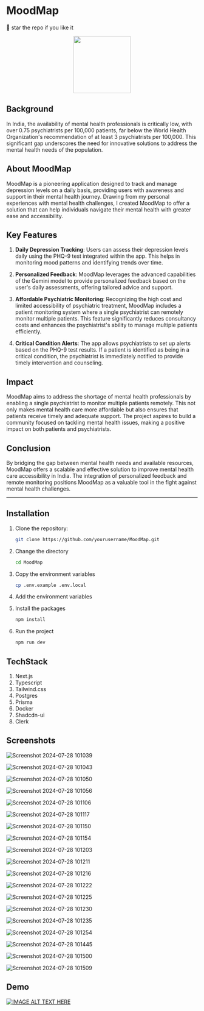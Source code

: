 # MoodMap

🌟 star the repo if you like it

<div align="center">
  <img src="https://github.com/user-attachments/assets/b1cf0776-6fd9-4339-9577-57473fa3d061" alt="" width=150 height=150 />
</div>

## Background

In India, the availability of mental health professionals is critically low, with over 0.75 psychiatrists per 100,000 patients, far below the World Health Organization's recommendation of at least 3 psychiatrists per 100,000. This significant gap underscores the need for innovative solutions to address the mental health needs of the population.

## About MoodMap

MoodMap is a pioneering application designed to track and manage depression levels on a daily basis, providing users with awareness and support in their mental health journey. Drawing from my personal experiences with mental health challenges, I created MoodMap to offer a solution that can help individuals navigate their mental health with greater ease and accessibility.

## Key Features

1. **Daily Depression Tracking**: Users can assess their depression levels daily using the PHQ-9 test integrated within the app. This helps in monitoring mood patterns and identifying trends over time.

2. **Personalized Feedback**: MoodMap leverages the advanced capabilities of the Gemini model to provide personalized feedback based on the user's daily assessments, offering tailored advice and support.

3. **Affordable Psychiatric Monitoring**: Recognizing the high cost and limited accessibility of psychiatric treatment, MoodMap includes a patient monitoring system where a single psychiatrist can remotely monitor multiple patients. This feature significantly reduces consultancy costs and enhances the psychiatrist's ability to manage multiple patients efficiently.

4. **Critical Condition Alerts**: The app allows psychiatrists to set up alerts based on the PHQ-9 test results. If a patient is identified as being in a critical condition, the psychiatrist is immediately notified to provide timely intervention and counseling.

## Impact

MoodMap aims to address the shortage of mental health professionals by enabling a single psychiatrist to monitor multiple patients remotely. This not only makes mental health care more affordable but also ensures that patients receive timely and adequate support. The project aspires to build a community focused on tackling mental health issues, making a positive impact on both patients and psychiatrists.

## Conclusion

By bridging the gap between mental health needs and available resources, MoodMap offers a scalable and effective solution to improve mental health care accessibility in India. The integration of personalized feedback and remote monitoring positions MoodMap as a valuable tool in the fight against mental health challenges.

---

## Installation

1. Clone the repository:
   ```bash
   git clone https://github.com/yourusername/MoodMap.git
   ```
2. Change the directory
   ```bash
   cd MoodMap
   ```
3. Copy the environment variables
   ```bash
   cp .env.example .env.local
   ```
4. Add the environment variables
   
6. Install the packages
   ```bash
   npm install
   ```
7. Run the project
   ```bash
   npm run dev
   ```

## TechStack

1. Next.js
2. Typescript
3. Tailwind.css
4. Postgres
5. Prisma
6. Docker
7. Shadcdn-ui
8. Clerk

## Screenshots

![Screenshot 2024-07-28 101039](https://github.com/user-attachments/assets/460a129b-6a60-45ba-8209-dd446fe1e6f7)

![Screenshot 2024-07-28 101043](https://github.com/user-attachments/assets/78e3c8a5-b4c6-47c2-b89e-2e641d5da333)

![Screenshot 2024-07-28 101050](https://github.com/user-attachments/assets/75533a44-381e-4b87-a7b7-ab291cfc3164)

![Screenshot 2024-07-28 101056](https://github.com/user-attachments/assets/b27fa325-d76a-4d47-8b9f-383b44f8c195)

![Screenshot 2024-07-28 101106](https://github.com/user-attachments/assets/9c75869f-59a9-45c6-b0cc-263c52eff60b)

![Screenshot 2024-07-28 101117](https://github.com/user-attachments/assets/f4ba3870-a3f7-4203-86c8-21ed9e1682b9)

![Screenshot 2024-07-28 101150](https://github.com/user-attachments/assets/45e40a83-6189-42bd-97a8-29be78b63476)

![Screenshot 2024-07-28 101154](https://github.com/user-attachments/assets/ec0ac450-3c46-4562-a7de-01eaa39d7e3a)

![Screenshot 2024-07-28 101203](https://github.com/user-attachments/assets/a8d84e9d-14ac-4910-a8fa-7b517282b073)

![Screenshot 2024-07-28 101211](https://github.com/user-attachments/assets/dd8473e2-c775-4c38-a43d-7a51167e9d92)

![Screenshot 2024-07-28 101216](https://github.com/user-attachments/assets/0fea10f2-ce76-4b28-9b31-67e1c799ed0f)

![Screenshot 2024-07-28 101222](https://github.com/user-attachments/assets/a5a02bb3-78d9-465e-966f-8b6824a44ff7)

![Screenshot 2024-07-28 101225](https://github.com/user-attachments/assets/feeaca4b-5cc1-42a8-bbfd-5a4be92d83fe)

![Screenshot 2024-07-28 101230](https://github.com/user-attachments/assets/d947ce8e-4ebb-4bca-be6e-1baf3b4af7d2)

![Screenshot 2024-07-28 101235](https://github.com/user-attachments/assets/257bcac7-577b-4746-9ced-abac17c5415d)

![Screenshot 2024-07-28 101254](https://github.com/user-attachments/assets/46949d6f-7194-40eb-97f9-91cc5e20b07b)

![Screenshot 2024-07-28 101445](https://github.com/user-attachments/assets/8c239fa6-56fa-4959-8151-b0df3b39bbae)

![Screenshot 2024-07-28 101500](https://github.com/user-attachments/assets/a32e8689-8865-473f-8c66-041c0b9bb890)

![Screenshot 2024-07-28 101509](https://github.com/user-attachments/assets/c6804bab-923e-4d29-a979-e121148bc261)

   
## Demo
[![IMAGE ALT TEXT HERE](https://img.youtube.com/vi/1lrcd8Nv_fw/0.jpg)](https://www.youtube.com/watch?v=1lrcd8Nv_fw)
